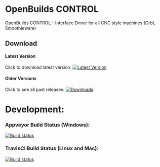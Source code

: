 # OpenBuilds CONTROL
OpenBuilds CONTROL - Interface Driver for all CNC style machines (Grbl, Smoothieware)

## Download

#### Latest Version
Click to download latest version:  [![Latest Version](https://img.shields.io/github/package-json/v/openbuilds/sw-machine-drivers.svg)](https://github.com/OpenBuilds/SW-Machine-Drivers/releases/latest)

#### Older Versions
Click to see all past releases:  [![Downloads](https://img.shields.io/github/downloads/openbuilds/sw-machine-drivers/total.svg)](https://github.com/OpenBuilds/SW-Machine-Drivers/releases) 

# Development:

### Appveyor Build Status (Windows):
[![Build status](https://ci.appveyor.com/api/projects/status/xykahsa94sj2vdwl/branch/master?svg=true)](https://ci.appveyor.com/project/openbuilds-engineer/sw-machine-drivers/branch/master)

### TravisCI Build Status (Linux and Mac):
[![Build status](https://travis-ci.org/OpenBuilds/SW-Machine-Drivers.svg?branch=master)](https://travis-ci.org/OpenBuilds/SW-Machine-Drivers)
